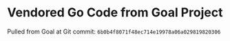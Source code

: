 # Vendored Go Code from Goal Project

Pulled from Goal at Git commit: `6b0b4f8071f48ec714e19978a06a029819820306`
